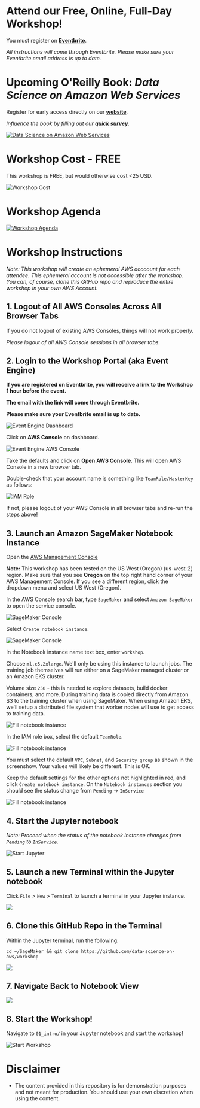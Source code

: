 # Attend our Free, Online, Full-Day Workshop!
You must register on [**Eventbrite**](https://www.eventbrite.com/e/full-day-workshop-kubeflow-gpu-kerastensorflow-20-tf-extended-tfx-kubernetes-pytorch-xgboost-tickets-63362929227).  

_All instructions will come through Eventbrite.  Please make sure your Eventbrite email address is up to date._

# Upcoming O'Reilly Book:  _Data Science on Amazon Web Services_
Register for early access directly on our [**website**](https://datascienceonaws.com).

_Influence the book by filling out our [**quick survey**](https://www.surveymonkey.com/r/798CMZ3)._

[![Data Science on Amazon Web Services](img/data-science-on-aws-book.png)](https://datascienceonaws.com)

# Workshop Cost - FREE

This workshop is FREE, but would otherwise cost <25 USD.

![Workshop Cost](img/billing.png)

# Workshop Agenda
[![Workshop Agenda](img/outline.png)](https://www.eventbrite.com/e/full-day-workshop-kubeflow-gpu-kerastensorflow-20-tf-extended-tfx-kubernetes-pytorch-xgboost-tickets-63362929227)

# Workshop Instructions
_Note:  This workshop will create an ephemeral AWS acccount for each attendee.  This ephemeral account is not accessible after the workshop.  You can, of course, clone this GitHub repo and reproduce the entire workshop in your own AWS Account._

## 1. Logout of All AWS Consoles Across All Browser Tabs
If you do not logout of existing AWS Consoles, things will not work properly.

_Please logout of all AWS Console sessions in all browser tabs._


## 2. Login to the Workshop Portal (aka Event Engine)

**If you are registered on Eventbrite, you will receive a link to the Workshop 1 hour before the event.**  

**The email with the link will come through Eventbrite.**

**Please make sure your Eventbrite email is up to date.**

![Event Engine Dashboard](img/event-engine-dashboard.png)

Click on **AWS Console** on dashboard.

![Event Engine AWS Console](img/event-engine-aws-console.png)

Take the defaults and click on **Open AWS Console**. This will open AWS Console in a new browser tab.

Double-check that your account name is something like `TeamRole/MasterKey` as follows:

![IAM Role](img/teamrole-masterkey.png)

If not, please logout of your AWS Console in all browser tabs and re-run the steps above!


## 3. Launch an Amazon SageMaker Notebook Instance

Open the [AWS Management Console](https://console.aws.amazon.com/console/home)

**Note:** This workshop has been tested on the US West (Oregon) (us-west-2) region. Make sure that you see **Oregon** on the top right hand corner of your AWS Management Console. If you see a different region, click the dropdown menu and select US West (Oregon).

In the AWS Console search bar, type `SageMaker` and select `Amazon SageMaker` to open the service console.

![SageMaker Console](img/setup_aws_console.png)

Select `Create notebook instance`.

![SageMaker Console](img/setup_aws_console_2.png)

In the Notebook instance name text box, enter `workshop`.

Choose `ml.c5.2xlarge`. We'll only be using this instance to launch jobs. The training job themselves will run either on a SageMaker managed cluster or an Amazon EKS cluster.

Volume size `250` - this is needed to explore datasets, build docker containers, and more.  During training data is copied directly from Amazon S3 to the training cluster when using SageMaker.  When using Amazon EKS, we'll setup a distributed file system that worker nodes will use to get access to training data.

![Fill notebook instance](img/notebook-setup01.png)

In the IAM role box, select the default `TeamRole`.

![Fill notebook instance](img/notebook-setup02.png)

You must select the default `VPC`, `Subnet`, and `Security group` as shown in the screenshow.  Your values will likely be different.  This is OK.

Keep the default settings for the other options not highlighted in red, and click `Create notebook instance`.  On the `Notebook instances` section you should see the status change from `Pending` -> `InService`

![Fill notebook instance](img/notebook-setup03.png)


## 4. Start the Jupyter notebook

_Note:  Proceed when the status of the notebook instance changes from `Pending` to `InService`._

![Start Jupyter](img/start_jupyter.png)


## 5. Launch a new Terminal within the Jupyter notebook

Click `File` > `New` > `Terminal` to launch a terminal in your Jupyter instance.

![](img/launch_jupyter_terminal.png)


## 6. Clone this GitHub Repo in the Terminal

Within the Jupyter terminal, run the following:
```
cd ~/SageMaker && git clone https://github.com/data-science-on-aws/workshop
```

![](img/clone-workshop-repo.png)


## 7. Navigate Back to Notebook View

![](img/back-to-jupyter-notebook.png)


## 8. Start the Workshop!
Navigate to `01_intro/` in your Jupyter notebook and start the workshop!

![Start Workshop](img/start_workshop.png)


# Disclaimer
* The content provided in this repository is for demonstration purposes and not meant for production. You should use your own discretion when using the content.
